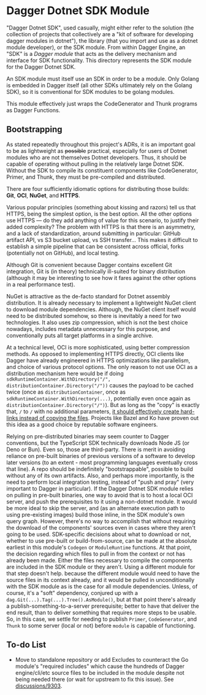 # Dagger Dotnet SDK Module

"Dagger Dotnet SDK", used casually, might either refer to the solution (the collection of projects that collectively are a "kit of software for developing dagger modules in dotnet"), the library (that you import and use as a dotnet module developer), or the SDK module.  From within Dagger Engine, an "SDK" is a _Dagger module_ that acts as the delivery mechanism and interface for SDK functionality.  This directory represents the SDK module for the Dagger Dotnet SDK.

An SDK module must itself use an SDK in order to be a module.  Only Golang is embedded in Dagger itself (all other SDKs ultimately rely on the Golang SDK), so it is conventional for SDK modules to be golang modules.

This module effectively just wraps the CodeGenerator and Thunk programs as Dagger Functions.

## Bootstrapping

As stated repeatedly throughout this project's ADRs, it is an important goal to be as lightweight as ~~possible~~ practical, especially for users of Dotnet modules who are not themselves Dotnet developers.  Thus, it should be capable of operating without pulling in the relatively large Dotnet SDK.  Without the SDK to compile its constituent components like CodeGenerator, Primer, and Thunk, they must be pre-compiled and distributed.

There are four sufficiently idiomatic options for distributing those builds: **Git**, **OCI**, **NuGet**, and **HTTPS**.

Various popular principles (something about kissing and razors) tell us that HTTPS, being the simplest option, is the best option.  All the other options use HTTPS — do they add anything of value for this scenario, to justify their added complexity?  The problem with HTTPS is that there is an asymmetry, and a lack of standardization, around submitting in particular: GitHub artifact API, vs S3 bucket upload, vs SSH transfer...  This makes it difficult to establish a simple pipeline that can be consistent across official, forks (potentially not on GitHub), and local testing.

Although Git is convenient because Dagger contains excellent Git integration, Git is (in theory) technically ill-suited for binary distribution (although it may be interesting to see how it fares against the other options in a real performance test).

NuGet is attractive as the de-facto standard for Dotnet assembly distribution.  It is already necessary to implement a lightweight NuGet client to download module dependencies.  Although, the NuGet client itself would need to be distributed somehow, so there is inevitably a need for two technologies.  It also uses zip compression, which is not the best choice nowadays, includes metadata unnecessary for this purpose, and conventionally puts all target platforms in a single archive.

At a technical level, OCI is more sophisticated, using better compression methods.  As opposed to implementing HTTPS directly, OCI clients like Dagger have already engineered in HTTPS optimizations like parallelism, and choice of various protocol options.  The only reason to not use OCI as a distribution mechanism here would be if doing `sdkRuntimeContainer.WithDirectory("/", distributionContainer.Directory("/"))` causes the payload to be cached twice (once as `distributionContainer`, once as `sdkRuntimeContainer.WithDirectory(...)`, potentially even once again as `distributionContainer.Directory("/")`).  But as long as the "copy" is exactly that, `/` to `/` with no additional parameters, [it should effectively create hard-links instead of copying the files](https://github.com/marcosnils/dagger/blob/ed2603df3b0ba400a4c8a6f55e128945c5a2c300/core/directory.go?plain=1#L585-L614).  Projects like Bazel and Ko have proven out this idea as a good choice by reputable software engineers.

Relying on pre-distributed binaries may seem counter to Dagger conventions, but the TypeScript SDK technically downloads Node JS (or Deno or Bun).  Even so, those are third-party.  There is merit in avoiding reliance on pre-built binaries of previous versions of a software to develop later versions (to an extent - most programming languages eventually cross that line).  A repo should be indefinitely "bootstrappable", possible to build without any of its own artifacts.  Also, and perhaps more importantly, is the need to perform local integration testing, instead of "push and pray" (very important to Dagger in particular).  If the Dagger Dotnet SDK module relies on pulling in pre-built binaries, one way to avoid that is to host a local OCI server, and push the prerequisites to it using a non-dotnet module.  It would be more ideal to skip the server, and (as an alternate execution path to using pre-existing images) build those inline, in the SDK module's own query graph.  However, there's no way to accomplish that without requiring the download of the components' sources even in cases where they aren't going to be used.  SDK-specific decisions about what to download or not, whether to use pre-built or build-from-source, can be made at the absolute earliest in this module's `Codegen` or `ModuleRuntime` functions.  At that point, the decision regarding which files to pull in from the context or not has already been made.  Either the files necessary to compile the components are included in the SDK module or they aren't.  Using a different module for that step doesn't help. because the different module would need to have the source files in its context already, and it would be pulled in unconditionally with the SDK module as is the case for all module dependencies.  Unless, of course, it's a "soft" dependency, conjured up with a `dag.Git(...).Tag(...).Tree().AsModule()`, but at that point there's already a publish-something-to-a-server prerequisite; better to have that deliver the end result, than to deliver something that requires more steps to be usable.  So, in this case, we settle for needing to publish `Primer`, `CodeGenerator`, and `Thunk` to some server (local or not) before `module` is capable of functioning.

## To-do List

- Move to standalone repository or add Excludes to counteract the Go module's "required includes" which cause the hundreds of Dagger engine/cli/etc source files to be included in the module despite not being needed there (or wait for upstream to fix this issue).  See [discussions/9303](https://github.com/dagger/dagger/discussions/9303).

